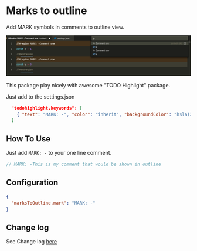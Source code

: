 # Marks to outline

Add MARK symbols in comments to outline view.

[![image](/images/example.png)](image)

This package play nicely with awesome "TODO Highlight" package.

Just add to the settings.json

```json
  "todohighlight.keywords": [
    { "text": "MARK: -", "color": "inherit", "backgroundColor": "hsla(28, 100%, 35%, 0.2)", "isWholeLine": true }
  ]
```

## How To Use

Just add `MARK: -` to your one line comment.

```javascript
// MARK: -This is my comment that would be shown in outline
```

## Configuration

```json
{
  "marksToOutline.mark": "MARK: -"
}
```

## Change log

See Change log [here](CHANGELOG.md)
